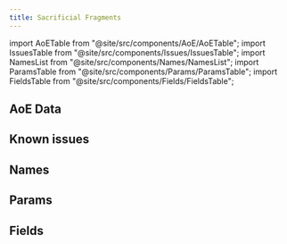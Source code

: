 ```yaml
---
title: Sacrificial Fragments
---
```


import AoETable from "@site/src/components/AoE/AoETable";
import IssuesTable from "@site/src/components/Issues/IssuesTable";
import NamesList from "@site/src/components/Names/NamesList";
import ParamsTable from "@site/src/components/Params/ParamsTable";
import FieldsTable from "@site/src/components/Fields/FieldsTable";

## AoE Data

<AoETable item_key="sacrificialfragments" data_src="weapon" />

## Known issues

<IssuesTable item_key="sacrificialfragments" data_src="weapon" />

## Names

<NamesList item_key="sacrificialfragments" data_src="weapon" />

## Params

<ParamsTable item_key="sacrificialfragments" data_src="weapon" />

## Fields

<FieldsTable item_key="sacrificialfragments" data_src="weapon" />
